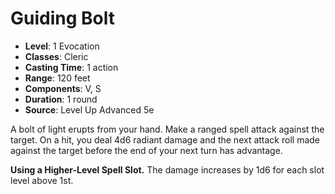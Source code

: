 # Guiding Bolt

- **Level**: 1 Evocation
- **Classes**: Cleric
- **Casting Time**: 1 action
- **Range**: 120 feet
- **Components**: V, S
- **Duration**: 1 round
- **Source**: Level Up Advanced 5e

A bolt of light erupts from your hand. Make a ranged spell attack against the target. On a hit, you deal 4d6 radiant damage and the next attack roll made against the target before the end of your next turn has advantage.

**Using a Higher-Level Spell Slot.** The damage increases by 1d6 for each slot level above 1st.
